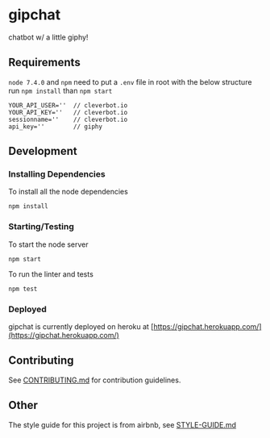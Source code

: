 # gipchat

chatbot w/ a little giphy!

## Requirements

`node 7.4.0` and `npm`
need to put a `.env` file in root with the below structure
run `npm install` than `npm start`
```
YOUR_API_USER=''  // cleverbot.io
YOUR_API_KEY=''   // cleverbot.io
sessionname=''    // cleverbot.io
api_key=''        // giphy
```
## Development


### Installing Dependencies

To install all the node dependencies

```
npm install
```

### Starting/Testing

To start the node server
```
npm start
```

To run the linter and tests
```
npm test
```

### Deployed

gipchat is currently deployed on heroku at [https://gipchat.herokuapp.com/](https://gipchat.herokuapp.com/)

## Contributing

See [CONTRIBUTING.md](CONTRIBUTING.md) for contribution guidelines.

## Other

The style guide for this project is from airbnb, see [STYLE-GUIDE.md](STYLE-GUIDE.md)

